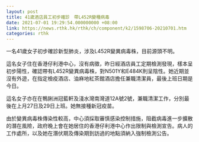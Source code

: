 ```yaml
---
layout: post
title: 41歲酒店員工初步確診　帶L452R變種病毒
date: 2021-07-01 19:29:54.000000000 +08:00
link: https://news.rthk.hk/rthk/ch/component/k2/1598706-20210701.htm
categories: rthk
---
```


一名41歲女子初步確診新型肺炎，涉及L452R變異病毒株，目前源頭不明。

這名女子住在香港仔利港中心，沒有病徵，昨日經酒店員工定期檢測發現，樣本呈初步陽性，確認帶有L452R變異病毒株，對N501Y和E484K則呈陰性。她近期並沒有外遊，在指定檢疫酒店、油麻地紅茶館酒店擔任兼職清潔員，最後上班日期是今日。

這名女子亦在在鴨脷洲冠藍軒及淺水灣南灣道12A號2號，兼職清潔工作，分別最後在上月27日及29日上班。她無接種新冠疫苗。

由於變異病毒株傳染性較高，中心須採取審慎感染控制措施，阻截病毒進一步擴散的潛在風險，政府晚上會在她居住的香港仔利港中心作出限制與檢測宣告。病人的工作處所，以及她在潛伏期及傳染期到訪過的地點須納入強制檢測公告。
